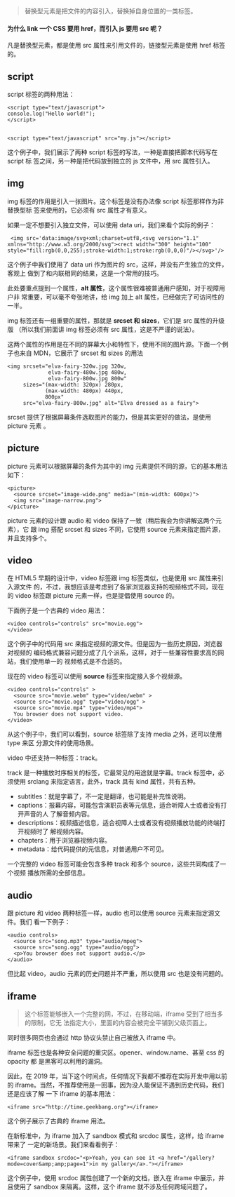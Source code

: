 > 替换型元素是把文件的内容引入，替换掉自身位置的一类标签。

#### 为什么 link 一个 CSS 要用 href，而引入 js 要用 src 呢？

凡是替换型元素，都是使用 src 属性来引用文件的，链接型元素是使用 href 标签的。

## script

script 标签的两种用法：

```
<script type="text/javascript">
console.log("Hello world!");
</script>


<script type="text/javascript" src="my.js"></script>
```

这个例子中，我们展示了两种 script 标签的写法，一种是直接把脚本代码写在 script 标
签之间，另一种是把代码放到独立的 js 文件中，用 src 属性引入。

## img

img 标签的作用是引入一张图片。这个标签是没有办法像 script 标签那样作为非替换型标
签来使用的，它必须有 src 属性才有意义。

如果一定不想要引入独立文件，可以使用 data uri，我们来看个实际的例子：

```
 <img src='data:image/svg+xml;charset=utf8,<svg version="1.1" xmlns="http://www.w3.org/2000/svg"><rect width="300" height="100" style="fill:rgb(0,0,255);stroke-width:1;stroke:rgb(0,0,0)"/></svg>'/>
```

这个例子中我们使用了 data uri 作为图片的 src，这样，并没有产生独立的文件，客观上
做到了和内联相同的结果，这是一个常用的技巧。

此处要重点提到一个属性，**alt 属性**，这个属性很难被普通用户感知，对于视障用户非
常重要，可以毫不夸张地讲，给 img 加上 alt 属性，已经做完了可访问性的一半。

img 标签还有一组重要的属性，那就是 **srcset 和 sizes**，它们是 src 属性的升级版
（所以我们前面讲 img 标签必须有 src 属性，这是不严谨的说法）。

这两个属性的作用是在不同的屏幕大小和特性下，使用不同的图片源。下面一个例子也来自
MDN，它展示了 srcset 和 sizes 的用法

```
<img srcset="elva-fairy-320w.jpg 320w,
             elva-fairy-480w.jpg 480w,
             elva-fairy-800w.jpg 800w"
     sizes="(max-width: 320px) 280px,
            (max-width: 480px) 440px,
            800px"
     src="elva-fairy-800w.jpg" alt="Elva dressed as a fairy">
```

srcset 提供了根据屏幕条件选取图片的能力，但是其实更好的做法，是使用 picture 元素
。

## picture

picture 元素可以根据屏幕的条件为其中的 img 元素提供不同的源，它的基本用法如下：

```
<picture>
  <source srcset="image-wide.png" media="(min-width: 600px)">
  <img src="image-narrow.png">
</picture>
```

picture 元素的设计跟 audio 和 video 保持了一致（稍后我会为你讲解这两个元素），它
跟 img 搭配 srcset 和 sizes 不同，它使用 source 元素来指定图片源，并且支持多个。

## video

在 HTML5 早期的设计中，video 标签跟 img 标签类似，也是使用 src 属性来引入源文件
的，不过，我想应该是考虑到了各家浏览器支持的视频格式不同，现在的 video 标签跟
picture 元素一样，也是提倡使用 source 的。

下面例子是一个古典的 video 用法：

```
<video controls="controls" src="movie.ogg">
</video>
```

这个例子中的代码用 src 来指定视频的源文件。但是因为一些历史原因，浏览器对视频的
编码格式兼容问题分成了几个派系，这样，对于一些兼容性要求高的网站，我们使用单一的
视频格式是不合适的。

现在的 video 标签可以使用 **source** 标签来指定接入多个视频源。

```
<video controls="controls" >
  <source src="movie.webm" type="video/webm" >
  <source src="movie.ogg" type="video/ogg" >
  <source src="movie.mp4" type="video/mp4">
  You browser does not support video.
</video>
```

从这个例子中，我们可以看到，source 标签除了支持 media 之外，还可以使用 type 来区
分源文件的使用场景。

video 中还支持一种标签：track。

track 是一种播放时序相关的标签，它最常见的用途就是字幕。track 标签中，必须使用
srclang 来指定语言，此外，track 具有 kind 属性，共有五种。

- subtitles：就是字幕了，不一定是翻译，也可能是补充性说明。
- captions：报幕内容，可能包含演职员表等元信息，适合听障人士或者没有打开声音的人
  了解音频内容。
- descriptions：视频描述信息，适合视障人士或者没有视频播放功能的终端打开视频时了
  解视频内容。
- chapters：用于浏览器视频内容。
- metadata：给代码提供的元信息，对普通用户不可见。

一个完整的 video 标签可能会包含多种 track 和多个 source，这些共同构成了一个视频
播放所需的全部信息。

## audio

跟 picture 和 video 两种标签一样，audio 也可以使用 source 元素来指定源文件。我们
看一下例子：

```
<audio controls>
  <source src="song.mp3" type="audio/mpeg">
  <source src="song.ogg" type="audio/ogg">
  <p>You browser does not support audio.</p>
</audio>
```

但比起 video，audio 元素的历史问题并不严重，所以使用 src 也是没有问题的。

## iframe

> 这个标签能够嵌入一个完整的网，不过，在移动端，iframe 受到了相当多的限制，它无
> 法指定大小，里面的内容会被完全平铺到父级页面上。

同时很多网页也会通过 http 协议头禁止自己被放入 iframe 中。

iframe 标签也是各种安全问题的重灾区。opener、window.name、甚至 css 的 opacity 都
是黑客可以利用的漏洞。

因此，在 2019 年，当下这个时间点，任何情况下我都不推荐在实际开发中用以前的
iframe。当然，不推荐使用是一回事，因为没人能保证不遇到历史代码，我们还是应该了解
一下 iframe 的基本用法：

```
<iframe src="http://time.geekbang.org"></iframe>
```

这个例子展示了古典的 iframe 用法。

在新标准中，为 iframe 加入了 sandbox 模式和 srcdoc 属性，这样，给 iframe 带来了
一定的新场景。我们来看看例子：

```
<iframe sandbox srcdoc="<p>Yeah, you can see it <a href="/gallery?mode=cover&amp;amp;page=1">in my gallery</a>."></iframe>
```

这个例子中，使用 srcdoc 属性创建了一个新的文档，嵌入在 iframe 中展示，并且使用了
sandbox 来隔离。这样，这个 iframe 就不涉及任何跨域问题了。
